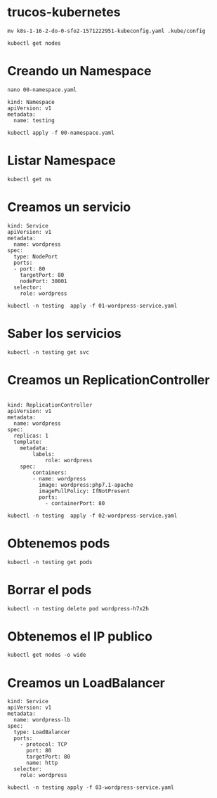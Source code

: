 # trucos-kubernetes

```
mv k8s-1-16-2-do-0-sfo2-1571222951-kubeconfig.yaml .kube/config
```

```
kubectl get nodes
```


# Creando un Namespace

```
nano 00-namespace.yaml
```

```
kind: Namespace
apiVersion: v1
metadata:
  name: testing
```

```
kubectl apply -f 00-namespace.yaml
```

# Listar Namespace
```
kubectl get ns
```

# Creamos un servicio
```
kind: Service
apiVersion: v1
metadata:
  name: wordpress
spec:
  type: NodePort
  ports:
  - port: 80
    targetPort: 80
    nodePort: 30001
  selector:
    role: wordpress
```

```
kubectl -n testing  apply -f 01-wordpress-service.yaml
```

# Saber los servicios
```
kubectl -n testing get svc
```


# Creamos un ReplicationController
```

kind: ReplicationController
apiVersion: v1
metadata:
  name: wordpress
spec:
  replicas: 1
  template:
    metadata:
        labels:
            role: wordpress
    spec:
        containers:
        - name: wordpress
          image: wordpress:php7.1-apache
          imagePullPolicy: IfNotPresent
          ports:
            - containerPort: 80
```

```
kubectl -n testing  apply -f 02-wordpress-service.yaml
```

# Obtenemos pods
```
kubectl -n testing get pods
```

# Borrar el pods
```
kubectl -n testing delete pod wordpress-h7x2h
```

# Obtenemos el IP publico
```
kubectl get nodes -o wide
```

# Creamos un LoadBalancer
```
kind: Service
apiVersion: v1
metadata:
  name: wordpress-lb
spec:
  type: LoadBalancer
  ports:
    - protocol: TCP
      port: 80
      targetPort: 80
      name: http
  selector:
    role: wordpress
```

```
kubectl -n testing apply -f 03-wordpress-service.yaml
```





